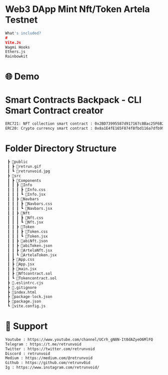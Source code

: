 # Web3 DApp Mint Nft/Token Artela Testnet

```python
What's included?
#
Vite.Js
Wagmi Hooks
Ethers.js
Rainbowkit
```
# 🌐 Demo

# Smart Contracts Backpack - CLI Smart Contract creator
```bash
ERC721: NFT collection smart contract : 0x2BD73995587d917167c8Bac25F6B259c5B72c58D 📜Nftcontract.sol
ERC20: Crypto currency smart contract : 0x8a1E4fE165F874f8fbd116a7dfb9997139058B04 📜Tokencontract.sol
```
# Folder Directory Structure
```python
 ┣ 📂public
 ┃ ┣ 📜retrun.gif
 ┃ ┗ 📜retrunvoid.jpg
 ┣ 📂src
 ┃ ┣ 📂Components
 ┃ ┃ ┣ 📂Info
 ┃ ┃ ┃ ┣ 📜Info.css
 ┃ ┃ ┃ ┗ 📜Info.jsx
 ┃ ┃ ┣ 📂Navbars
 ┃ ┃ ┃ ┣ 📜Navbars.css
 ┃ ┃ ┃ ┗ 📜Navbars.jsx
 ┃ ┃ ┣ 📂Nft
 ┃ ┃ ┃ ┣ 📜Nft.css
 ┃ ┃ ┃ ┗ 📜Nft.jsx
 ┃ ┃ ┣ 📂Token
 ┃ ┃ ┃ ┣ 📜Token.css
 ┃ ┃ ┃ ┗ 📜Token.jsx
 ┃ ┃ ┣ 📜abiNft.json
 ┃ ┃ ┣ 📜abiToken.json
 ┃ ┃ ┣ 📜ArtelaNft.jsx
 ┃ ┃ ┗ 📜ArtelaToken.jsx
 ┃ ┣ 📜App.css
 ┃ ┣ 📜App.jsx
 ┃ ┣ 📜main.jsx
 ┃ ┣ 📜Nftcontract.sol
 ┃ ┗ 📜Tokencontract.sol
 ┣ 📜.eslintrc.cjs
 ┣ 📜.gitignore
 ┣ 📜index.html
 ┣ 📜package-lock.json
 ┣ 📜package.json
 ┗ 📜vite.config.js
```
# 💬 Support
```bash
Youtube : https://www.youtube.com/channel/UCrh_gN8N-It0dAZyeO6MlFQ
Telegram : https://t.me/retrunvoid
Twitter : https://twitter.com/retrunvoid
Discord : retrunvoid
Medium : https://medium.com/@retrunvoid
Github : https://github.com/retrunv0id
Ig : https://www.instagram.com/retrunvoid/
```
